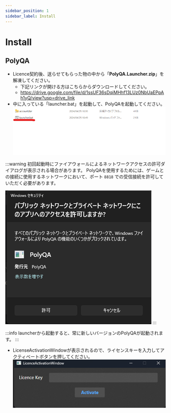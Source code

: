```yaml
---
sidebar_position: 1
sidebar_label: Install
---
```


# Install

## PolyQA
- Licence契約後、送らせてもらった物の中から「**PolyQA.Launcher.zip**」を解凍してください。
  - 下記リンクが開ける方はこちらからダウンロードしてください。
  - https://drive.google.com/file/d/1ssUF36sDqiMHhf13LUz0NbUaEPpAh1yQ/view?usp=drive_link
- 中に入っている「launcher.bat」を起動して、PolyQAを起動してください。
  ![](./img/launcher_bat.png)

:::warning
初回起動時にファイアウォールによるネットワークアクセスの許可ダイアログが表示される場合があります。
PolyQAを使用するためには、ゲームとの接続に使用するネットワークにおいて、ポート `8818` での受信接続を許可していただく必要があります。

![](./img/windows_security.png)
:::

:::info
launcherから起動すると、常に新しいバージョンのPolyQAが起動されます。
:::

- LicenseActivationWindowが表示されるので、ライセンスキーを入力してアクティベートボタンを押してください。
  ![](./img/licence_window.png)